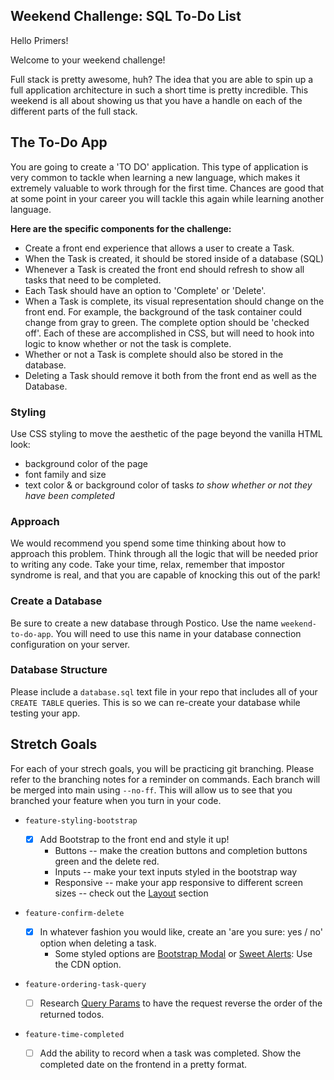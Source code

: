 ## Weekend Challenge: SQL To-Do List

Hello Primers!

Welcome to your weekend challenge!

Full stack is pretty awesome, huh? The idea that you are able to spin up a full application architecture in such a short time is pretty incredible. This weekend is all about showing us that you have a handle on each of the different parts of the full stack.

## The To-Do App

You are going to create a 'TO DO' application. This type of application is very common to tackle when learning a new language, which makes it extremely valuable to work through for the first time. Chances are good that at some point in your career you will tackle this again while learning another language.

**Here are the specific components for the challenge:**

- Create a front end experience that allows a user to create a Task.
- When the Task is created, it should be stored inside of a database (SQL)
- Whenever a Task is created the front end should refresh to show all tasks that need to be completed.
- Each Task should have an option to 'Complete' or 'Delete'.
- When a Task is complete, its visual representation should change on the front end. For example, the background of the task container could change from gray to green. The complete option should be 'checked off'. Each of these are accomplished in CSS, but will need to hook into logic to know whether or not the task is complete.
- Whether or not a Task is complete should also be stored in the database.
- Deleting a Task should remove it both from the front end as well as the Database.

### Styling

Use CSS styling to move the aesthetic of the page beyond the vanilla HTML look:

- background color of the page
- font family and size
- text color & or background color of tasks _to show whether or not they have been completed_

### Approach

We would recommend you spend some time thinking about how to approach this problem. Think through all the logic that will be needed prior to writing any code. Take your time, relax, remember that impostor syndrome is real, and that you are capable of knocking this out of the park!

### Create a Database

Be sure to create a new database through Postico. Use the name `weekend-to-do-app`. You will need to use this name in your database connection configuration on your server.

### Database Structure

Please include a `database.sql` text file in your repo that includes all of your `CREATE TABLE` queries. This is so we can re-create your database while testing your app.

## Stretch Goals

For each of your strech goals, you will be practicing git branching. Please refer to the branching notes for a reminder on commands. Each branch will be merged into main using `--no-ff`. This will allow us to see that you branched your feature when you turn in your code.

- `feature-styling-bootstrap`

  - [x] Add Bootstrap to the front end and style it up!
    - Buttons -- make the creation buttons and completion buttons green and the delete red.
    - Inputs -- make your text inputs styled in the bootstrap way
    - Responsive -- make your app responsive to different screen sizes -- check out the [Layout](https://getbootstrap.com/docs/4.1/layout/overview/) section

- `feature-confirm-delete`

  - [x] In whatever fashion you would like, create an 'are you sure: yes / no' option when deleting a task.
    - Some styled options are [Bootstrap Modal](https://getbootstrap.com/docs/4.0/components/modal/) or [Sweet Alerts](https://sweetalert.js.org/guides/): Use the CDN option.

- `feature-ordering-task-query`

  - [ ] Research [Query Params](https://expressjs.com/en/api.html#req.query) to have the request reverse the order of the returned todos.

- `feature-time-completed`

  - [ ] Add the ability to record when a task was completed. Show the completed date on the frontend in a pretty format.
